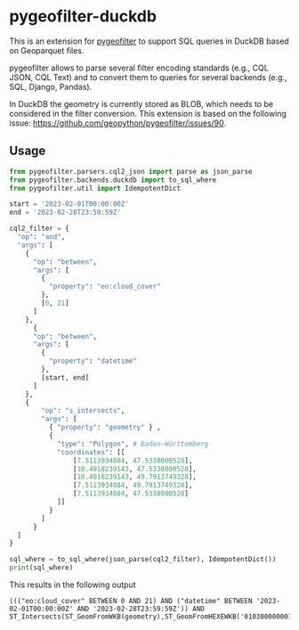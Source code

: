 # pygeofilter-duckdb

This is an extension for [pygeofilter](https://github.com/geopython/pygeofilter) to support SQL queries in DuckDB based on Geoparquet files. 

pygeofilter allows to parse several filter encoding standards (e.g., CQL JSON, CQL Text) and to convert them to queries for several backends (e.g., SQL, Django, Pandas). 

In DuckDB the geometry is currently stored as BLOB, which needs to be considered in the filter conversion. This extension is based on the following issue: https://github.com/geopython/pygeofilter/issues/90. 

## Usage

```python
from pygeofilter.parsers.cql2_json import parse as json_parse
from pygeofilter.backends.duckdb import to_sql_where
from pygeofilter.util import IdempotentDict

start = '2023-02-01T00:00:00Z'
end = '2023-02-28T23:59:59Z'

cql2_filter = {
  "op": "and",
  "args": [
    {
      "op": "between",
      "args": [
        {
          "property": "eo:cloud_cover"
        },
        [0, 21]
      ]
    },
      {
      "op": "between",
      "args": [
        {
          "property": "datetime"
        },
        [start, end]
      ]
    },
    {
        "op": "s_intersects",
        "args": [
          { "property": "geometry" } ,
          {
            "type": "Polygon", # Baden-Württemberg
            "coordinates": [[
                [7.5113934084, 47.5338000528],
    			[10.4918239143, 47.5338000528],
    			[10.4918239143, 49.7913749328],
    			[7.5113934084, 49.7913749328],
    			[7.5113934084, 47.5338000528]
            ]]
          }
        ]
      }
  ]
}

sql_where = to_sql_where(json_parse(cql2_filter), IdempotentDict())
print(sql_where)
```

This results in the following output

```
((("eo:cloud_cover" BETWEEN 0 AND 21) AND ("datetime" BETWEEN '2023-02-01T00:00:00Z' AND '2023-02-28T23:59:59Z')) AND ST_Intersects(ST_GeomFromWKB(geometry),ST_GeomFromHEXEWKB('0103000000010000000500000034DFB1B6AA0B1E4085B0648F53C44740509E1658D0FB244085B0648F53C44740509E1658D0FB244006A017C64BE5484034DFB1B6AA0B1E4006A017C64BE5484034DFB1B6AA0B1E4085B0648F53C44740')))
```
